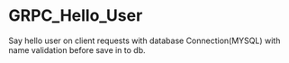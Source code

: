 # GRPC_Hello_User
Say hello user on client requests with database Connection(MYSQL) with name validation before save in to db.
